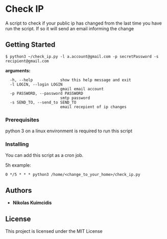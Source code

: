 # Check IP

A script to check if your public ip has changed from the last time you have run the script. If so it will send an email informing the change

## Getting Started

```
$ python3 ~/check_ip.py -l a.account@gmail.com -p secretPassword -s recipient@gmail.com
```

**arguments:**
```
  -h, --help            show this help message and exit
  -l LOGIN, --login LOGIN
                        gmail email account
  -p PASSWORD, --password PASSWORD
                        smtp password
  -s SEND_TO, --send_to SEND_TO
                        email recepient of ip changes
```

### Prerequisites

python 3 on a linux environment is required to run this script

### Installing

You can add this script as a cron job.

5h example:

```
0 */5 * * * python3 /home/<change_to_your_home>/check_ip.py
```

## Authors

* **Nikolas Kuimcidis**

## License

This project is licensed under the MIT License
